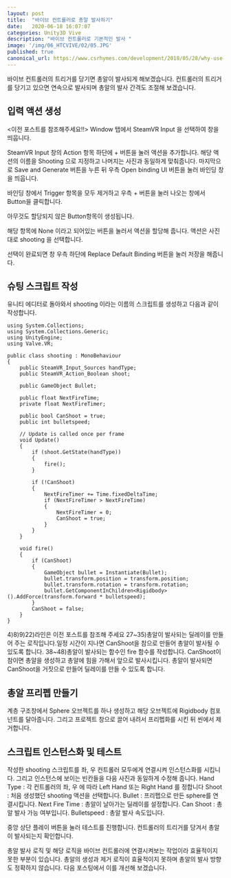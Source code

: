 ```yaml
---
layout: post
title:  "바이브 컨트롤러로 총알 발사하기"
date:   2020-06-18 16:07:07
categories: Unity3D Vive
description: "바이브 컨트롤러로 기본적인 발사 "
image: '/img/06_HTCVIVE/02/05.JPG'
published: true
canonical_url: https://www.csrhymes.com/development/2018/05/28/why-use-a-static-site-generator.html
---
```


바이브 컨트롤러의 트리거를 당기면 총알이 발사되게 해보겠습니다. 컨트롤러의 트리거를 당기고 있으면 연속으로 발사되며 총알의 발사 간격도 조절해 보겠습니다.

## 입력 액션 생성
<이전 포스트를 참조해주세요!!>
Window 탭에서 SteamVR Input 을 선택하여 창을 띄웁니다. 

SteamVR Input 창의 Action 항목 하단에 + 버튼을 눌러 액션을 추가합니다. 해당 액션의 이름을 Shooting 으로 지정하고 나머지는 사진과 동일하게 맞춰줍니다. 마지막으로 Save and Generate 버튼을 누른 뒤 우측 Open binding UI 버튼을 눌러 바인딩 창을 띄웁니다.

바인딩 창에서 Trigger 항목을 모두 제거하고 우측 + 버튼을 눌러 나오는 창에서 Button을 클릭합니다.

아무것도 할당되지 않은 Button항목이 생성됩니다. 

해당 항목에 None 이라고 되어있는 버튼을 눌러서 액션을 할당해 줍니다. 액션은 사진대로 shooting 을 선택합니다. 

선택이 완료되면 창 우측 하단에 Replace Default Binding 버튼을 눌러 저장을 해줍니다.

## 슈팅 스크립트 작성
유니티 에디터로 돌아와서 shooting 이라는 이름의 스크립트를 생성하고 다음과 같이 작성합니다.

```
using System.Collections;
using System.Collections.Generic;
using UnityEngine;
using Valve.VR;

public class shooting : MonoBehaviour
{
    public SteamVR_Input_Sources handType;
    public SteamVR_Action_Boolean shoot;

    public GameObject Bullet;

    public float NextFireTime;
    private float NextFireTimer;

    public bool CanShoot = true;
    public int bulletspeed;

    // Update is called once per frame
    void Update()
    {
        if (shoot.GetState(handType))
        {
            fire();
        }
        
        if (!CanShoot)
        {
            NextFireTimer += Time.fixedDeltaTime;
            if (NextFireTimer > NextFireTime)
            {
                NextFireTimer = 0;
                CanShoot = true;
            }
        }
    }

    void fire()
    {
        if (CanShoot)
        {
            GameObject bullet = Instantiate(Bullet);
            bullet.transform.position = transform.position;
            bullet.transform.rotation = transform.rotation;
            bullet.GetComponentInChildren<Rigidbody>().AddForce(transform.forward * bulletspeed);
        }
        CanShoot = false;
    }
}
```

4)8)9)22)라인은 이전 포스트를 참조해 주세요
27~35)총알이 발사되는 딜레이를 만들어 주는 로직입니다.일정 시간이 지나면 CanShoot을 참으로 만들어 총알이 발사될 수 있도록 합니다.
38~48)총알이 발사되는 함수인 fire 함수를 작성합니다. CanShoot이 참이면 총알을 생성하고 총알에 힘을 가해서 앞으로 발사시킵니다. 총알이 발사되면 CanShoot을 거짓으로 만들어 딜레이를 만들 수 있도록 합니다.

## 총알 프리펩 만들기
계층 구조창에서 Sphere 오브젝트를 하나 생성하고 해당 오브젝트에 Rigidbody 컴포넌트를 달아줍니다. 그리고 프로젝트 창으로 끌어 내려서 프리펩화를 시킨 뒤 씬에서 제거합니다. 

## 스크립트 인스턴스화 및 테스트
작성한 shooting 스크립트를 좌, 우 컨트롤러 모두에게 연결시켜 인스턴스화를 시킵니다. 그리고 인스턴스에 보이는 빈칸들을 다음 사진과 동일하게 수정해 줍니다. 
Hand Type : 각 컨트롤러의 좌, 우 에 따라 Left Hand 또는 Right Hand 를 정합니다
Shoot : 처음 생성했던 shooting 액션을 선택합니다.
Bullet : 프리펩으로 만든 sphere를 연결시킵니다.
Next Fire Time : 총알이 날아가는 딜레이를 설정합니다. 
Can Shoot : 총알 발사 가능 여부입니다.
Bulletspeed : 총알 발사 속도입니다.

중앙 상단 플레이 버튼을 눌러 테스트를 진행합니다. 컨트롤러의 트리거를 당겨서 총알이 발사되는지 확인합니다.

총알 발사 로직 및 해당 로직을 바이브 컨트롤러에 연결시켜보는 작업이라 효율적이지 못한 부분이 있습니다. 총알의 생성과 제거 로직이 효율적이지 못하며 총알의 발사 방향도 정확하지 않습니다. 다음 포스팅에서 이를 개선해 보겠습니다.
